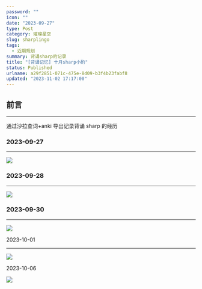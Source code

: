 ```yaml
---
password: ""
icon: ""
date: "2023-09-27"
type: Post
category: 璀璨星空
slug: sharplingo
tags:
  - 近期规划
summary: 背诵sharp的记录
title: "[背诵记忆] 十月sharp小酌"
status: Published
urlname: a29f2851-071c-475e-8d09-b3f4b23fabf8
updated: "2023-11-02 17:17:00"
---
```


## 前言

---

通过沙拉查词+anki 导出记录背诵 sharp 的经历

### 2023-09-27

---

![](https://bu.dusays.com/2023/09/27/65142d97ef111.png)

### 2023-09-28

---

![](https://bu.dusays.com/2023/09/29/651648e849c47.jpg)

### 2023-09-30

---

![](https://bu.dusays.com/2023/09/30/65181464704b0.jpg)

2023-10-01

---

![](https://bu.dusays.com/2023/10/02/651a093f47477.jpeg)

2023-10-06

![](https://bu.dusays.com/2023/10/08/6522b2e8971c1.jpeg)
